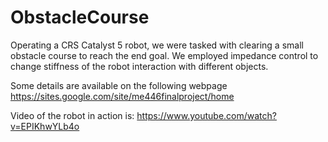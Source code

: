 # ObstacleCourse
Operating a CRS Catalyst 5 robot, we were tasked with clearing a small obstacle course to reach the end goal. We employed impedance control to change stiffness of the robot interaction with different objects.

Some details are available on the following webpage
https://sites.google.com/site/me446finalproject/home

Video of the robot in action is:
https://www.youtube.com/watch?v=EPIKhwYLb4o
